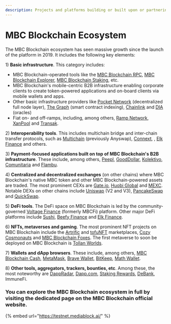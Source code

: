 ```yaml
---
description: Projects and platforms building or built upon or partnering with MBC Blockchain
---
```


# MBC Blockchain Ecosystem

The MBC Blockchain ecosystem has seen massive growth since the launch of the platform in 2019. It includes the following key elements:

1\) **Basic infrastructure**. This category includes:&#x20;

- MBC Blockchain-operated tools like the [MBC Blockchain RPC](https://testnet-rpc.mediablock.ai/), [MBC Blockchain Explorer](https://testnet.mediablock.ai/), [MBC Blockchain Staking](https://staking.mediablock.ai/), etc.
- MBC Blockchain's mobile-centric B2B infrastructure enabling corporate clients to create token-powered applications and on-board clients via mobile wallets and apps.&#x20;
- Other basic infrastructure providers like [Pocket Network](https://pokt.network) (decentralized full node layer), [The Graph](https://thegraph.com) (smart contract indexing), [Chainlink](https://chain.link) and [DIA](https://diadata.org) (oracles)
- Fiat on- and off-ramps, including, among others, [Ramp Network](https://ramp.network), [XanPool](https://xanpool.com) and [Transak](https://transak.com).

2\) **Interoperability tools**. This includes multichain bridge and inter-chain transfer protocols, such as [Multichain](https://multichain.org) (previously Anyswap), [Connext](https://connext.network), , [Elk Finance](https://elk.financ) and others.

3\) **Payment-focused applications built on top of MBC Blockchain's B2B infrastructure**. These include, among others, [Peepl](https://itsaboutpeepl.com), [GoodDollar](https://gooddollar.org), [Kolektivo](https://kolektivo.co), [Comunitaria](https://comunitar) and [Flambu](https://flambu.com).

4\) **Centralized and decentralized exchanges** (on other chains) where MBC Blockchain's native MBC token and other MBC Blockchain-powered assets are traded. The most prominent CEXs are [Gate.io](https://gate.io), [Huobi Global](https://huobi.com) and [MEXC](https://mexc.com). Notable DEXs on other chains include [Uniswap](https://uniswap) (V2 and V3), [PancakeSwap](https://pancakeswap.finance) and [QuickSwap](https://quickswap.exchange).&#x20;

5\) **DeFi tools**. The DeFi space on MBC Blockchain is led by the community-governed [Voltage Finance](https://voltage.finance) (formerly MBCFi) platform. Other major DeFi platforms include [Sushi](https://sushi.com), [Beefy Finance](https://beefy.finance) and [Elk Finance](https://elk.finance).

6\) **NFTs, metaverses and gaming**. The most prominent NFT projects on MBC Blockchain include the [Artrific](https://artrific.io) and [tofuNFT](https://tofunft.com) marketplaces, [Cozy Cosmonauts](https://cozycosmonauts.com) and [MBC Blockchain Foxes](https://MBCfoxes.com). The first metaverse to soon be deployed on MBC Blockchain is [Tollan Worlds](https://tollan.io).

7\) **Wallets and dApp browsers**. These include, among others, [MBC Blockchain Cash](https://MBC.cash), [MetaMask](https://metamask.io), [Brave Wallet](https://brave.com/wallet), [BitKeep](https://bitkeep.com), [Math Wallet](https://mathwallet.org).&#x20;

8\) **Other tools, aggregators, trackers, bounties, etc**. Among these, the most noteworthy are [DappRadar](https://dappradar.com), [Dapp.com](https://dapp.com), [Staking Rewards](https://stakingrewards.com), [DeBank](https://debank.com), ImmuneFi.

### You can explore the MBC Blockchain ecosystem in full by visiting the dedicated page on the MBC Blockchain official website.&#x20;

{% embed url="https://testnet.mediablock.ai/" %}
